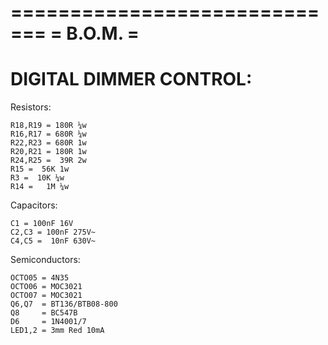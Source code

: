 
=============================
=           B.O.M.          =
=============================

# DIGITAL DIMMER CONTROL:

Resistors:
 
    R18,R19 = 180R ¼w
    R16,R17 = 680R ¼w
    R22,R23 = 680R 1w
    R20,R21 = 180R 1w
    R24,R25 =  39R 2w
    R15 =  56K 1w
    R3 =  10K ¼w
    R14 =   1M ¼w
 
Capacitors:
 
    C1 = 100nF 16V
    C2,C3 = 100nF 275V~
    C4,C5 =  10nF 630V~
 
Semiconductors:
 
    OCTO05 = 4N35 
    OCTO06 = MOC3021 
    OCTO07 = MOC3021
    Q6,Q7  = BT136/BTB08-800
    Q8     = BC547B
    D6     = 1N4001/7
    LED1,2 = 3mm Red 10mA
